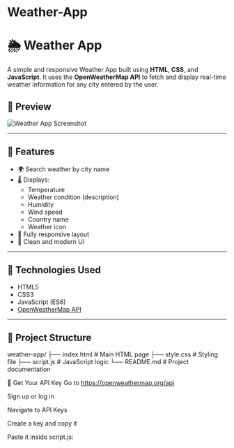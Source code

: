 # Weather-App
# 🌦️ Weather App

A simple and responsive Weather App built using **HTML**, **CSS**, and **JavaScript**. It uses the **OpenWeatherMap API** to fetch and display real-time weather information for any city entered by the user.

## 📸 Preview

![Weather App Screenshot](screenshot.png) <!-- Replace with actual screenshot file if you upload one -->

---

## 🚀 Features

- 🌍 Search weather by city name
- 🌡️ Displays:
  - Temperature
  - Weather condition (description)
  - Humidity
  - Wind speed
  - Country name
  - Weather icon
- 📱 Fully responsive layout
- 🌈 Clean and modern UI

---

## 🔧 Technologies Used

- HTML5
- CSS3
- JavaScript (ES6)
- [OpenWeatherMap API](https://openweathermap.org/api)

---

## 📁 Project Structure
weather-app/
├── index.html # Main HTML page
├── style.css # Styling file
├── script.js # JavaScript logic
└── README.md # Project documentation

🔑 Get Your API Key
Go to https://openweathermap.org/api

Sign up or log in

Navigate to API Keys

Create a key and copy it

Paste it inside script.js:
